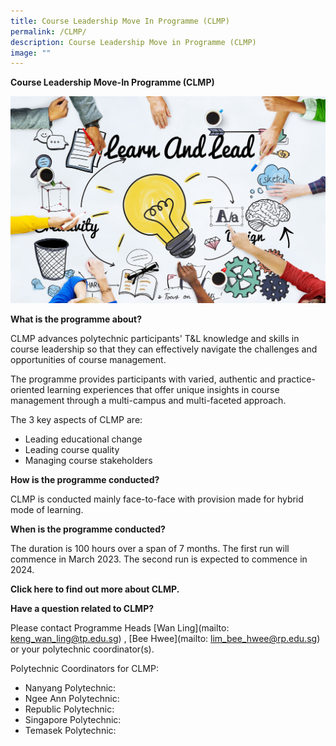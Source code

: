 ```yaml
---
title: Course Leadership Move In Programme (CLMP)
permalink: /CLMP/
description: Course Leadership Move in Programme (CLMP)
image: ""
---
```


**Course Leadership Move-In Programme (CLMP)**

![](/images/53753385_ML.jpg)

**What is the programme about?**

CLMP advances polytechnic participants' T&L knowledge and skills in course leadership so that they can effectively navigate the challenges and opportunities of course management.

The programme provides participants with varied, authentic and practice-oriented learning experiences that offer unique insights in course management through a multi-campus and multi-faceted approach.

The 3 key aspects of CLMP are:
* Leading educational change
* Leading course quality
* Managing course stakeholders


**How is the programme conducted?**

CLMP is conducted mainly face-to-face with provision made for hybrid mode of learning.

**When is the programme conducted?**

The duration is 100 hours over a span of 7 months. The first run will commence in March 2023. The second run is expected to commence in 2024.

**Click here to find out more about CLMP.**

**Have a question related to CLMP?**

Please contact Programme Heads [Wan Ling](mailto: keng_wan_ling@tp.edu.sg) , [Bee Hwee](mailto: lim_bee_hwee@rp.edu.sg) or your polytechnic coordinator(s).

Polytechnic Coordinators for CLMP:

* Nanyang Polytechnic: 
* Ngee Ann Polytechnic:
* Republic Polytechnic:
* Singapore Polytechnic:
* Temasek Polytechnic: